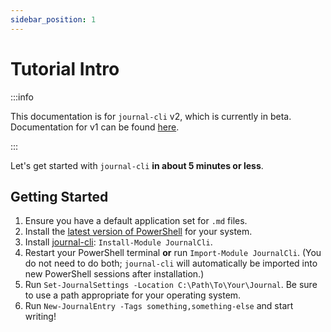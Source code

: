 ```yaml
---
sidebar_position: 1
---
```


# Tutorial Intro

:::info

This documentation is for `journal-cli` v2, which is currently in beta. Documentation for v1 can be found [here](https://v1.journalcli.app). 

:::

Let's get started with `journal-cli` **in about 5 minutes or less**.

## Getting Started

1. Ensure you have a default application set for `.md` files.
2. Install the [latest version of PowerShell](https://github.com/PowerShell/PowerShell/releases/latest) for your system.
3. Install [journal-cli](https://www.powershellgallery.com/packages/JournalCli): `Install-Module JournalCli`.
4. Restart your PowerShell terminal **or** run `Import-Module JournalCli`. (You do not need to do both; `journal-cli` will automatically be imported into new PowerShell sessions after installation.)
5. Run `Set-JournalSettings -Location C:\Path\To\Your\Journal`. Be sure to use a path appropriate for your operating system.
6. Run `New-JournalEntry -Tags something,something-else` and start writing!


